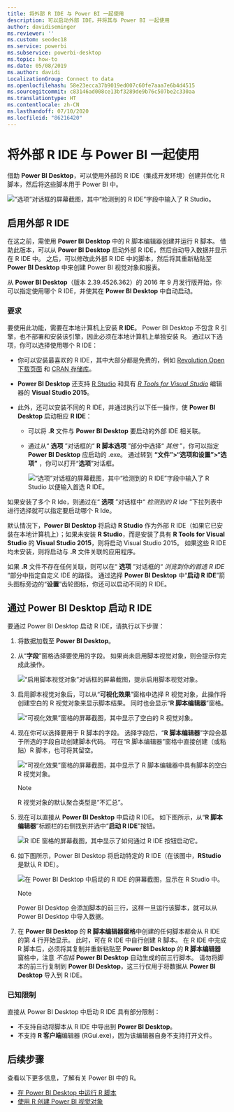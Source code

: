 ```yaml
---
title: 将外部 R IDE 与 Power BI 一起使用
description: 可以启动外部 IDE，并将其与 Power BI 一起使用
author: davidiseminger
ms.reviewer: ''
ms.custom: seodec18
ms.service: powerbi
ms.subservice: powerbi-desktop
ms.topic: how-to
ms.date: 05/08/2019
ms.author: davidi
LocalizationGroup: Connect to data
ms.openlocfilehash: 58e23ecca37b9019ed007c60fe7aaa7e6b4d4515
ms.sourcegitcommit: c83146ad008ce13bf3289de9b76c507be2c330aa
ms.translationtype: HT
ms.contentlocale: zh-CN
ms.lasthandoff: 07/10/2020
ms.locfileid: "86216420"
---
```

# <a name="use-an-external-r-ide-with-power-bi"></a>将外部 R IDE 与 Power BI 一起使用
借助 **Power BI Desktop**，可以使用外部的 R IDE（集成开发环境）创建并优化 R 脚本，然后将这些脚本用于 Power BI 中。

![“选项”对话框的屏幕截图，其中“检测到的 R IDE”字段中输入了 R Studio。](media/desktop-r-ide/r-ide_1a.png)

## <a name="enable-an-external-r-ide"></a>启用外部 R IDE
在这之前，需使用 **Power BI Desktop** 中的 R 脚本编辑器创建并运行 R 脚本。 借助此版本，可以从 **Power BI Desktop** 启动外部 R IDE，然后自动导入数据并显示在 R IDE 中。 之后，可以修改此外部 R IDE 中的脚本，然后将其重新粘贴至 **Power BI Desktop** 中来创建 Power BI 视觉对象和报表。

从 **Power BI Desktop**（版本 2.39.4526.362）的 2016 年 9 月发行版开始，你可以指定使用哪个 R IDE，并使其在 **Power BI Desktop** 中自动启动。

### <a name="requirements"></a>要求
要使用此功能，需要在本地计算机上安装 **R IDE**。 Power BI Desktop 不包含 R 引擎，也不部署和安装该引擎，因此必须在本地计算机上单独安装 R。 通过以下选项，你可以选择使用哪个 R IDE：

* 你可以安装最喜欢的 R IDE，其中大部分都是免费的，例如 [Revolution Open 下载页面](https://mran.revolutionanalytics.com/download/) 和 [CRAN 存储库](https://cran.r-project.org/bin/windows/base/)。
* **Power BI Desktop** 还支持 [R Studio](https://www.rstudio.com/) 和具有 [*R Tools for Visual Studio*](/visualstudio/rtvs) 编辑器的 **Visual Studio 2015**。
* 此外，还可以安装不同的 R IDE，并通过执行以下任一操作，使 **Power BI Desktop** 启动相应 **R IDE**：
  
  * 可以将 **.R** 文件与 **Power BI Desktop** 要启动的外部 IDE 相关联。
  * 通过从“ **选项** ”对话框的“ **R 脚本选项** ”部分中选择“ *其他* ”，你可以指定 **Power BI Desktop** 应启动的 .exe。 通过转到 **“文件”>“选项和设置”>“选项”** ，你可以打开“**选项**”对话框。
    
    ![“选项”对话框的屏幕截图，其中“检测到的 R IDE”字段中输入了 R Studio 以便输入首选 R IDE。](media/desktop-r-ide/r-ide_1b.png)

如果安装了多个 R Ide，则通过在“ **选项** ”对话框中“ *检测到的 R Ide* ”下拉列表中进行选择就可以指定要启动哪个 R Ide。

默认情况下，**Power BI Desktop** 将启动 **R Studio** 作为外部 R IDE（如果它已安装在本地计算机上）；如果未安装 **R Studio**，而是安装了具有 **R Tools for Visual Studio** 的 **Visual Studio 2015**，则将启动 Visual Studio 2015。 如果这些 R IDE 均未安装，则将启动与 **.R** 文件关联的应用程序。

如果 **.R** 文件不存在任何关联，则可以在“ **选项** ”对话框的“ *浏览到你的首选 R IDE* ”部分中指定自定义 IDE 的路径。 通过选择 **Power BI Desktop** 中“**启动 R IDE**”箭头图标旁边的“**设置**”齿轮图标，你还可以启动不同的 R IDE。

## <a name="launch-an-r-ide-from-power-bi-desktop"></a>通过 Power BI Desktop 启动 R IDE
要通过 Power BI Desktop 启动 R IDE，请执行以下步骤：

1. 将数据加载至 **Power BI Desktop**。
2. 从“**字段**”窗格选择要使用的字段。 如果尚未启用脚本视觉对象，则会提示你完成此操作。
   
   ![“启用脚本视觉对象”对话框的屏幕截图，提示启用脚本视觉对象。](media/desktop-r-ide/r-ide_3.png)
3. 启用脚本视觉对象后，可以从“**可视化效果**”窗格中选择 R 视觉对象，此操作将创建空白的 R 视觉对象来显示脚本结果。 同时也会显示“**R 脚本编辑器**”窗格。
   
   ![“可视化效果”窗格的屏幕截图，其中显示了空白的 R 视觉对象。](media/desktop-r-ide/r-ide_4.png)
4. 现在你可以选择要用于 R 脚本的字段。 选择字段后，“**R 脚本编辑器**”字段会基于所选的字段自动创建脚本代码。 可在“R 脚本编辑器”窗格中直接创建（或粘贴）R 脚本，也可将其留空。
   
   ![“可视化效果”窗格的屏幕截图，其中显示了 R 脚本编辑器中具有脚本的空白 R 视觉对象。](media/desktop-r-ide/r-ide_5.png)
   
   > [!NOTE]
   > R 视觉对象的默认聚合类型是“不汇总”。
   > 
   > 
5. 现在可以直接从 **Power BI Desktop** 中启动 R IDE。 如下图所示，从“**R 脚本编辑器**”标题栏的右侧找到并选中“**启动 R IDE**”按钮。
   
   ![R IDE 窗格的屏幕截图，其中显示了如何通过 R IDE 按钮启动它。](media/desktop-r-ide/r-ide_6.png)
6. 如下图所示，Power BI Desktop 将启动特定的 R IDE（在该图中，**RStudio** 是默认 R IDE）。
   
   ![在 Power BI Desktop 中启动的 R IDE 的屏幕截图，显示在 R Studio 中。](media/desktop-r-ide/r-ide_7.png)
   
   > [!NOTE]
   > Power BI Desktop 会添加脚本的前三行，这样一旦运行该脚本，就可以从 Power BI Desktop 中导入数据。
   > 
   > 
7. 在 **Power BI Desktop** 的 **R 脚本编辑器窗格**中创建的任何脚本都会从 R IDE 的第 4 行开始显示。 此时，可在 R IDE 中自行创建 R 脚本。 在 R IDE 中完成 R 脚本后，必须将其复制并重新粘贴至 **Power BI Desktop** 的 **R 脚本编辑器** 窗格中，注意 *不包括* **Power BI Desktop** 自动生成的前三行脚本。 请勿将脚本的前三行复制到 **Power BI Desktop**，这三行仅用于将数据从 **Power BI Desktop** 导入到 R IDE。

### <a name="known-limitations"></a>已知限制
直接从 Power BI Desktop 中启动 R IDE 具有部分限制：

* 不支持自动将脚本从 R IDE 中导出到 **Power BI Desktop**。
* 不支持 **R 客户端**编辑器 (RGui.exe)，因为该编辑器自身不支持打开文件。

## <a name="next-steps"></a>后续步骤
查看以下更多信息，了解有关 Power BI 中的 R。

* [在 Power BI Desktop 中运行 R 脚本](desktop-r-scripts.md)
* [使用 R 创建 Power BI 视觉对象](../create-reports/desktop-r-visuals.md)
